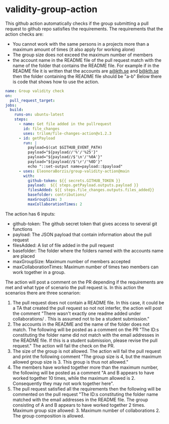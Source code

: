 # validity-group-action

This github action automatically checks if the group submitting a pull request to github repo satisfies the requirements. The requirements that the action checks are:
- You cannot work with the same persons in a projects more than a maximum amount of times  (it also apply for working alone)
- The group size does not exceed the maximum number of members
- the account name in the README file of the pull request match with the name of the folder that contains the README file. For example if in the README file it is written that the accounts are a@kth.se and b@kth.se then the folder containing the README file should be "a-b" 
Below there is code that shows how to use the action. 

```yaml
name: Group validity check
on:
  pull_request_target:
jobs:
  build:
    runs-on: ubuntu-latest
    steps:
      - name: Get file added in the pullrequest
        id: file_changes
        uses: trilom/file-changes-action@v1.2.3
      - id: getPayload
        run: |
          payload=$(cat $GITHUB_EVENT_PATH)
          payload="${payload//'%'/'%25'}"
          payload="${payload//$'\n'/'%0A'}"
          payload="${payload//$'\r'/'%0D'}"
          echo "::set-output name=payload::$payload"
      - uses: EleonoraBorzis/group-validity-action@main
        with: 
          github-token: ${{ secrets.GITHUB_TOKEN }}
          payload:  ${{ steps.getPayload.outputs.payload }}
          filesAdded: ${{ steps.file_changes.outputs.files_added}}
          basefolder: contributions/ 
          maxGroupSize: 3 
          maxCollaborationTimes: 2 

```
The action has 6 inputs:
- github-token: The github secret token that gives access to several git functions
- payload: The JSON payload that contain information about the pull request
- filesAdded: A list of file added in the pull request
- basefolder: The folder where the folders named with the accounts name are placed 
- maxGroupSize: Maximum number of members accepted 
- maxCollaborationTimes: Maximum number of times two members can work together in a group.

The action will post a comment on the PR depending if the requirements are met and what type of scenario the pull request is. 
In this action the scenarios there are three scenarion:
1. The pull request does not contain a README file. In this case, it could be a TA that created the pull request so not not interfer, the action will post the comment "There wasn't exactly one readme added under collaborations/ . This is assumed not to be a student submission."
2. The accounts in the README and the name of the folder does not match. The following will be posted as a comment on the PR "The ID:s constituting the folder name did not match with the email addresses in the README file. If this is a student submission, please revise the pull request." The action will fail the check on the PR. 
3.  The size of the group is not allowed. The action will fail the pull request and print the following comment "The group size is 4, but the maximum allowed group size is 3. This group is thus not allowed."
4.  The members have worked together more than the maximum number, the following will be posted as a comment "A and B appears to have worked together 10 times, while the maximum allowed is 2. Consequently they may not work together here".
5.  The pull request satisfied all the requirements then the following will be commented on the pull request "The ID:s constituting the folder name matched with the email addresses in the README file. The group consisting of  A and B appears to have worked together 2 times. Maximum group size allowed: 3. Maximum number of collaborations 2. The group composition is allowed. 
